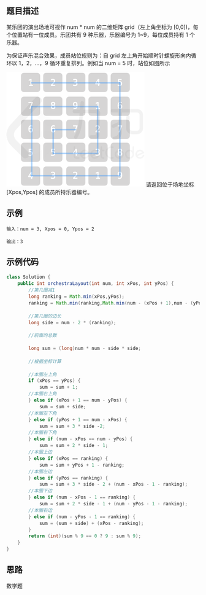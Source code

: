 ## 题目描述
某乐团的演出场地可视作 num * num 的二维矩阵 grid（左上角坐标为 [0,0])，每个位置站有一位成员。乐团共有 9 种乐器，乐器编号为 1~9，每位成员持有 1 个乐器。

为保证声乐混合效果，成员站位规则为：自 grid 左上角开始顺时针螺旋形向内循环以 1，2，...，9 循环重复排列。例如当 num = 5 时，站位如图所示

![image](./img/LCP-29-乐团站位.png)
请返回位于场地坐标 [Xpos,Ypos] 的成员所持乐器编号。

## 示例
``` text
输入：num = 3, Xpos = 0, Ypos = 2

输出：3
```

## 示例代码
``` java
class Solution {
    public int orchestraLayout(int num, int xPos, int yPos) {
        //第几圈减1
        long ranking = Math.min(xPos,yPos);
        ranking = Math.min(ranking,Math.min(num - (xPos + 1),num - (yPos + 1)));

        //第几圈的边长
        long side = num - 2 * (ranking);

        //前面的总数

        long sum = (long)num * num - side * side;

        //根据坐标计算

        //本圈左上角
        if (xPos == yPos) {
            sum = sum + 1;
        //本圈右上角
        } else if (xPos + 1 == num - yPos) {
            sum = sum + side;
        //本圈左下角
        } else if (yPos + 1 == num - xPos) {
            sum = sum + 3 * side -2;
        //本圈右下角
        } else if (num - xPos == num - yPos) {
            sum = sum + 2 * side - 1;
        //本圈上边
        } else if (xPos == ranking) {
            sum = sum + yPos + 1 - ranking;
        //本圈左边
        } else if (yPos == ranking) {
            sum = sum + 3 * side - 2 + (num - xPos - 1 - ranking);
        //本圈下边
        } else if (num - xPos - 1 == ranking) {
            sum = sum + 2 * side - 1 + (num - yPos - 1 - ranking);
        //本圈右边
        } else if (num - yPos - 1 == ranking) {
            sum = (sum + side) + (xPos - ranking);
        }
        return (int)(sum % 9 == 0 ? 9 : sum % 9);
    }
}
```


## 思路
数学题